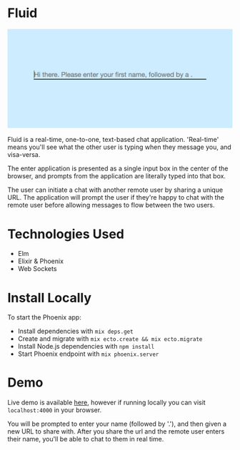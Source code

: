 # Fluid

![screenshot](./screenshot.png)

Fluid is a real-time, one-to-one, text-based chat application.
'Real-time' means you'll see what the other user is typing when they message you,
and visa-versa.

The enter application is presented as a single input box in the center of the browser,
and prompts from the application are literally typed into that box.

The user can initiate a chat with another remote user by sharing a unique URL. The application
will prompt the user if they're happy to chat with the remote user before allowing messages to
flow between the two users.

# Technologies Used

- Elm
- Elixir & Phoenix
- Web Sockets

# Install Locally

To start the Phoenix app:

  * Install dependencies with `mix deps.get`
  * Create and migrate with `mix ecto.create && mix ecto.migrate`
  * Install Node.js dependencies with `npm install`
  * Start Phoenix endpoint with `mix phoenix.server`

# Demo

Live demo is available [here](https://fluid-chat.herokuapp.com/), however if running
locally you can visit `localhost:4000` in your browser.

You will be prompted to enter your name (followed by '.'), and then given a new URL
to share with. After you share the url and the remote user enters their name, you'll
be able to chat to them in real time.
